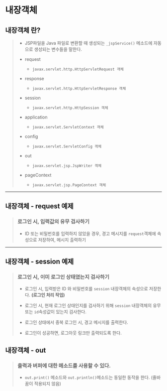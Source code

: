 # 내장객체

## 내장객체 란?

>	* JSP파일을 Java 파일로 변환할 때 생성되는 ``_jspService()`` 메소드에 자동으로 생성되는 변수들을 말한다.
>
>	* request
>
>		* ``javax.servlet.http.HttpServletRequest 객체``
>
>	* response
>
>		* ``javax.servlet.http.HttpServletResponse 객체``
>
>	* session
>
>		* ``javax.servlet.http.HttpSession 객체``
>
>	* application
>
>		* ``javax.servlet.ServletContext 객체``
>
>	* config
>
>		* ``javax.servlet.ServletConfig 객체``
>
>	* out
>
>		* ``javax.servlet.jsp.JspWriter 객체``
>
>	* pageContext
>
>		* ``javax.servlet.jsp.PageContext 객체``

---

## 내장객체 - request 예제

>	### 로그인 시, 입력값의 유무 검사하기
>
>	* ID 또는 비밀번호를 입력하지 않았을 경우, 경고 메시지를 ``request``객체에 속성으로 저장하여, 메시지 출력하기

---

## 내장객체 - session 예제

>	### 로그인 시, 이미 로그인 상태였는지 검사하기
>
>	* 로그인 시, 입력받은 ID 와 비밀번호를 ``session`` 내장객체의 속성으로 저장한다. **(로그인 처리 작업)**
>
>	* 로그인 시, 현재 로그인 상태인지를 검사하기 위해 ``session`` 내장객체의 유무 또는 ``id``속성값이 있는지 검사한다.
>
>	* 로그인 상태에서 중복 로그인 시, 경고 메시지를 출력한다.
>
>	* 로그인이 성공하면, 로그아웃 링크만 출력되도록 한다.

## 내장객체 - out

>	### **출력**과 **버퍼**에 대한 메소드를 사용할 수 있다.
>
>	* ``out.print()`` 메소드와 ``out.println()``메소드는 동일한 동작을 한다. (줄바꿈이 적용되지 않음)